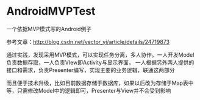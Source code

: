 # AndroidMVPTest
一个依据MVP模式写的Android例子

参考文章：http://blog.csdn.net/vector_yi/article/details/24719873

通过实践，发现采用MVP模式，可以实现任务分离，多人协作。一人开发Model负责数据存取，一人负责VIew即Activity与显示界面，
一人根据另外两人提供的接口和需求，负责Presenter编写，实现主要的业务逻辑，联通这两部分

而且便于技术升级，比如目前数据存储于数据库，如果以后改为存储于Map表中等，只需修改Model中的逻辑即可，Presenter与View并不会受到影响
